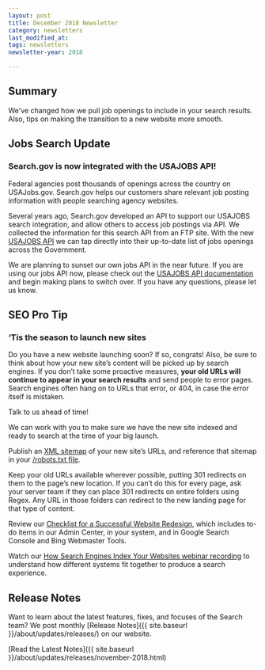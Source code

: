```yaml
---
layout: post
title: December 2018 Newsletter
category: newsletters
last_modified_at: 
tags: newsletters
newsletter-year: 2018

---
```


## Summary
We've changed how we pull job openings to include in your search results. Also, tips on making the transition to a new website more smooth.

## Jobs Search Update

### Search.gov is now integrated with the USAJOBS API!

Federal agencies post thousands of openings across the country on USAJobs.gov. Search.gov helps our customers share relevant job posting information with people searching agency websites.

Several years ago, Search.gov developed an API to support our USAJOBS search integration, and allow others to access job postings via API. We collected the information for this search API from an FTP site. With the new <a href="https://developer.usajobs.gov/">USAJOBS API</a> we can tap directly into their up-to-date list of jobs openings across the Government.

We are planning to sunset our own jobs API in the near future. If you are using our jobs API now, please check out the <a href="https://developer.usajobs.gov/">USAJOBS API documentation</a> and begin making plans to switch over. If you have any questions, please let us know.

## SEO Pro Tip

### ‘Tis the season to launch new sites

Do you have a new website launching soon? If so, congrats! Also, be sure to think about how your new site’s content will be picked up by search engines. If you don’t take some proactive measures, **your old URLs will continue to appear in your search results** and send people to error pages. Search engines often hang on to URLs that error, or 404, in case the error itself is mistaken.

Talk to us ahead of time!
 
We can work with you to make sure we have the new site indexed and ready to search at the time of your big launch.

Publish an <a href="https://search.gov/blog/sitemaps.html">XML sitemap</a> of your new site’s URLs, and reference that sitemap in your <a href="https://search.gov/blog/robotstxt.html">/robots.txt file</a>. 

Keep your old URLs available wherever possible, putting 301 redirects on them to the page’s new location. If you can’t do this for every page, ask your server team if they can place 301 redirects on entire folders using Regex. Any URL in those folders can redirect to the new landing page for that type of content.

Review our <a href="https://search.gov/blog/redesign.html">Checklist for a Successful Website Redesign</a>, which includes to-do items in our Admin Center, in your system, and in Google Search Console and Bing Webmaster Tools.

Watch our <a href="https://search.gov/manual/training.html">How Search Engines Index Your Websites webinar recording</a> to understand how different systems fit together to produce a search experience.

## Release Notes

Want to learn about the latest features, fixes, and focuses of the Search team? We post monthly [Release Notes]({{ site.baseurl }}/about/updates/releases/) on our website.

[Read the Latest Notes]({{ site.baseurl }}/about/updates/releases/november-2018.html)